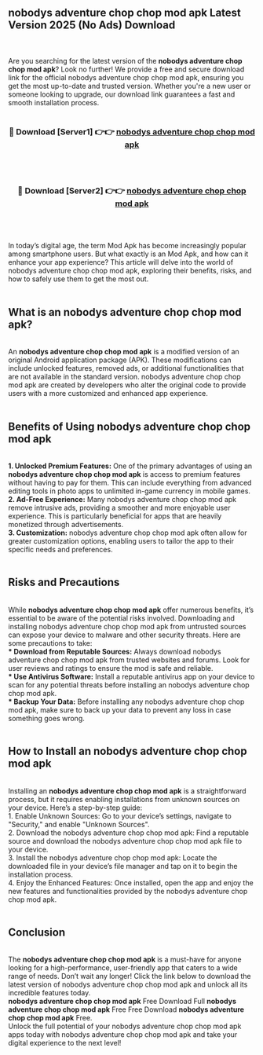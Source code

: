## nobodys adventure chop chop mod apk Latest Version 2025 (No Ads) Download
<br><br>
Are you searching for the latest version of the <strong>nobodys adventure chop chop mod apk</strong>? Look no further! We provide a free and secure download link for the official nobodys adventure chop chop mod apk, ensuring you get the most up-to-date and trusted version. Whether you're a new user or someone looking to upgrade, our download link guarantees a fast and smooth installation process.
<br>
<br>
<div align="center">
<h3>🔴 Download [Server1] 👉👉 <a href="https://modyolo.store/nobodys_adventure_chop_chop_mod_apk">nobodys adventure chop chop mod apk</a></h3><br>
<br>
<h3>🔴 Download [Server2] 👉👉 <a href="https://modyolo.store/nobodys_adventure_chop_chop_mod_apk">nobodys adventure chop chop mod apk</a></h3><br>
</div>
<br>
<br>
In today’s digital age, the term Mod Apk has become increasingly popular among smartphone users. But what exactly is an Mod Apk, and how can it enhance your app experience? This article will delve into the world of nobodys adventure chop chop mod apk, exploring their benefits, risks, and how to safely use them to get the most out.
<br>
<br>
<h2>What is an nobodys adventure chop chop mod apk?</h2>
<br>
An <strong>nobodys adventure chop chop mod apk</strong> is a modified version of an original Android application package (APK). These modifications can include unlocked features, removed ads, or additional functionalities that are not available in the standard version. nobodys adventure chop chop mod apk are created by developers who alter the original code to provide users with a more customized and enhanced app experience.
<br>
<br>
<h2>Benefits of Using nobodys adventure chop chop mod apk</h2>
<br>
<strong> 1. Unlocked Premium Features:</strong> One of the primary advantages of using an <strong>nobodys adventure chop chop mod apk</strong> is access to premium features without having to pay for them. This can include everything from advanced editing tools in photo apps to unlimited in-game currency in mobile games.
<br>
<strong> 2. Ad-Free Experience:</strong> Many nobodys adventure chop chop mod apk remove intrusive ads, providing a smoother and more enjoyable user experience. This is particularly beneficial for apps that are heavily monetized through advertisements.
<br>
<strong> 3. Customization:</strong> nobodys adventure chop chop mod apk often allow for greater customization options, enabling users to tailor the app to their specific needs and preferences.
<br>
<br>
<h2>Risks and Precautions</h2>
<br>
While <strong>nobodys adventure chop chop mod apk</strong> offer numerous benefits, it’s essential to be aware of the potential risks involved. Downloading and installing nobodys adventure chop chop mod apk from untrusted sources can expose your device to malware and other security threats. Here are some precautions to take:
<br>
<strong> * Download from Reputable Sources:</strong> Always download nobodys adventure chop chop mod apk from trusted websites and forums. Look for user reviews and ratings to ensure the mod is safe and reliable.
<br>
<strong> * Use Antivirus Software:</strong> Install a reputable antivirus app on your device to scan for any potential threats before installing an nobodys adventure chop chop mod apk.
<br>
<strong> * Backup Your Data:</strong> Before installing any nobodys adventure chop chop mod apk, make sure to back up your data to prevent any loss in case something goes wrong.
<br>
<br>
<h2>How to Install an nobodys adventure chop chop mod apk</h2>
<br>
Installing an <strong>nobodys adventure chop chop mod apk</strong> is a straightforward process, but it requires enabling installations from unknown sources on your device. Here’s a step-by-step guide:
<br>
 1. Enable Unknown Sources: Go to your device’s settings, navigate to "Security," and enable "Unknown Sources".
<br>
 2. Download the nobodys adventure chop chop mod apk: Find a reputable source and download the nobodys adventure chop chop mod apk file to your device.
<br>
 3. Install the nobodys adventure chop chop mod apk: Locate the downloaded file in your device’s file manager and tap on it to begin the installation process.
<br>
 4. Enjoy the Enhanced Features: Once installed, open the app and enjoy the new features and functionalities provided by the nobodys adventure chop chop mod apk.
<br>
<br>
<h2><strong>Conclusion</strong></h2>
<br>
The <strong>nobodys adventure chop chop mod apk</strong> is a must-have for anyone looking for a high-performance, user-friendly app that caters to a wide range of needs. Don’t wait any longer! Click the link below to download the latest version of nobodys adventure chop chop mod apk and unlock all its incredible features today.
<br>
<strong>nobodys adventure chop chop mod apk</strong> Free Download Full <strong>nobodys adventure chop chop mod apk</strong> Free Free Download <strong>nobodys adventure chop chop mod apk</strong> Free.
<br>
Unlock the full potential of your nobodys adventure chop chop mod apk apps today with nobodys adventure chop chop mod apk and take your digital experience to the next level!

